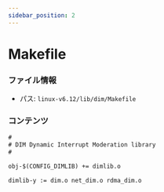 ```yaml
---
sidebar_position: 2
---
```

# Makefile

### ファイル情報

- パス: `linux-v6.12/lib/dim/Makefile`

### コンテンツ

```txt
#
# DIM Dynamic Interrupt Moderation library
#

obj-$(CONFIG_DIMLIB) += dimlib.o

dimlib-y := dim.o net_dim.o rdma_dim.o

```
